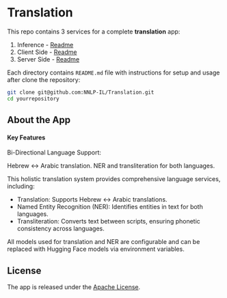 # Translation

This repo contains 3 services for a complete **translation** app: 
1. Inference  - [Readme](/translation-be/README.md)
2. Client Side - [Readme](/translation-be/README.md)
3. Server Side - [Readme](/translation-client/README.md)

Each directory contains `README.md` file with instructions for setup and usage after clone the repository:

   ```bash
   git clone git@github.com:NNLP-IL/Translation.git
   cd yourrepository
   ```

## About the App

#### Key Features
Bi-Directional Language Support:

Hebrew ↔ Arabic translation.
NER and transliteration for both languages.

This holistic translation system provides comprehensive language services, including:

* Translation: Supports Hebrew ↔ Arabic translations.
* Named Entity Recognition (NER): Identifies entities in text for both languages.
* Transliteration: Converts text between scripts, ensuring phonetic consistency across languages.

All models used for translation and NER are configurable and can be replaced with Hugging Face models via environment variables.

## License

The app is released under the [Apache License](https://www.apache.org/licenses/LICENSE-2.0).